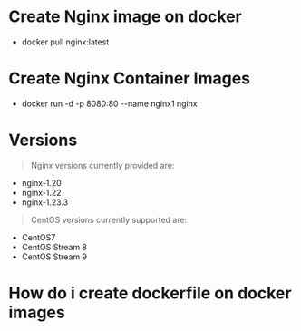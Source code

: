 # Create Nginx image on docker
- docker pull nginx:latest
# Create Nginx Container Images
- docker run -d -p 8080:80 --name nginx1 nginx
#  Versions
> Nginx versions currently provided are:
* nginx-1.20
* nginx-1.22
* nginx-1.23.3
> CentOS versions currently supported are:
* CentOS7
* CentOS Stream 8
* CentOS Stream 9
# How do i create dockerfile on docker images

 
